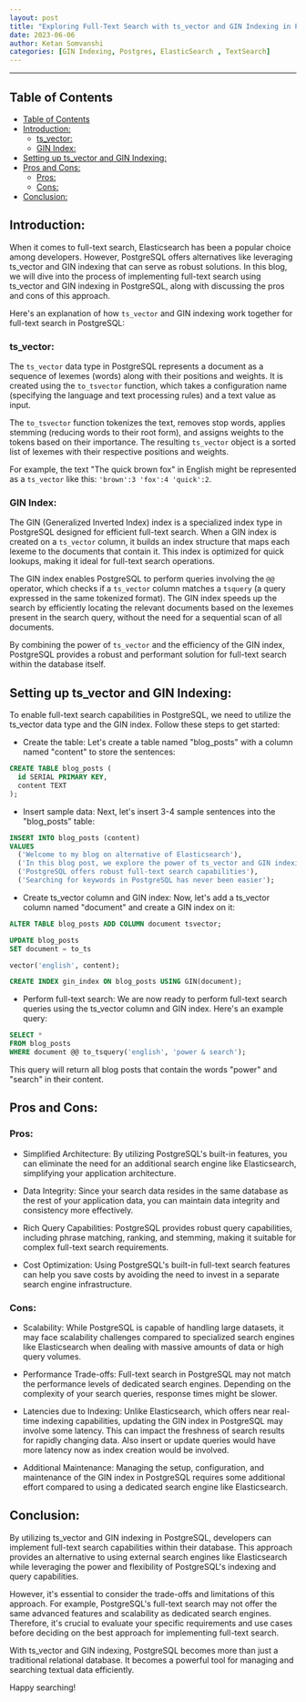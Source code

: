 ```yaml
---
layout: post
title: "Exploring Full-Text Search with ts_vector and GIN Indexing in PostgreSQL"
date: 2023-06-06
author: Ketan Somvanshi
categories: [GIN Indexing, Postgres, ElasticSearch , TextSearch]
---
```

---

## Table of Contents
- [Table of Contents](#table-of-contents)
- [Introduction:](#introduction)
  - [ts\_vector:](#ts_vector)
  - [GIN Index:](#gin-index)
- [Setting up ts\_vector and GIN Indexing:](#setting-up-ts_vector-and-gin-indexing)
- [Pros and Cons:](#pros-and-cons)
  - [Pros:](#pros)
  - [Cons:](#cons)
- [Conclusion:](#conclusion)

## Introduction:
When it comes to full-text search, Elasticsearch has been a popular choice among developers. However, PostgreSQL offers alternatives like leveraging ts_vector and GIN indexing that can serve as robust solutions. In this blog, we will dive into the process of implementing full-text search using ts_vector and GIN indexing in PostgreSQL, along with discussing the pros and cons of this approach.

Here's an explanation of how `ts_vector` and GIN indexing work together for full-text search in PostgreSQL:

### ts_vector:
The `ts_vector` data type in PostgreSQL represents a document as a sequence of lexemes (words) along with their positions and weights. It is created using the `to_tsvector` function, which takes a configuration name (specifying the language and text processing rules) and a text value as input.

The `to_tsvector` function tokenizes the text, removes stop words, applies stemming (reducing words to their root form), and assigns weights to the tokens based on their importance. The resulting `ts_vector` object is a sorted list of lexemes with their respective positions and weights.

For example, the text "The quick brown fox" in English might be represented as a `ts_vector` like this: `'brown':3 'fox':4 'quick':2`.

### GIN Index:
The GIN (Generalized Inverted Index) index is a specialized index type in PostgreSQL designed for efficient full-text search. When a GIN index is created on a `ts_vector` column, it builds an index structure that maps each lexeme to the documents that contain it. This index is optimized for quick lookups, making it ideal for full-text search operations.

The GIN index enables PostgreSQL to perform queries involving the `@@` operator, which checks if a `ts_vector` column matches a `tsquery` (a query expressed in the same tokenized format). The GIN index speeds up the search by efficiently locating the relevant documents based on the lexemes present in the search query, without the need for a sequential scan of all documents.

By combining the power of `ts_vector` and the efficiency of the GIN index, PostgreSQL provides a robust and performant solution for full-text search within the database itself.

## Setting up ts_vector and GIN Indexing:
To enable full-text search capabilities in PostgreSQL, we need to utilize the ts_vector data type and the GIN index. Follow these steps to get started:

- Create the table:
Let's create a table named "blog_posts" with a column named "content" to store the sentences:

```sql
CREATE TABLE blog_posts (
  id SERIAL PRIMARY KEY,
  content TEXT
);
```

- Insert sample data:
Next, let's insert 3-4 sample sentences into the "blog_posts" table:

```sql
INSERT INTO blog_posts (content)
VALUES
  ('Welcome to my blog on alternative of Elasticsearch'),
  ('In this blog post, we explore the power of ts_vector and GIN indexing'),
  ('PostgreSQL offers robust full-text search capabilities'),
  ('Searching for keywords in PostgreSQL has never been easier');
```

- Create ts_vector column and GIN index:
Now, let's add a ts_vector column named "document" and create a GIN index on it:

```sql
ALTER TABLE blog_posts ADD COLUMN document tsvector;

UPDATE blog_posts
SET document = to_ts

vector('english', content);

CREATE INDEX gin_index ON blog_posts USING GIN(document);
```

- Perform full-text search:
We are now ready to perform full-text search queries using the ts_vector column and GIN index. Here's an example query:

```sql
SELECT *
FROM blog_posts
WHERE document @@ to_tsquery('english', 'power & search');
```

This query will return all blog posts that contain the words "power" and "search" in their content.

## Pros and Cons:

### Pros:
- Simplified Architecture: By utilizing PostgreSQL's built-in features, you can eliminate the need for an additional search engine like Elasticsearch, simplifying your application architecture.

- Data Integrity: Since your search data resides in the same database as the rest of your application data, you can maintain data integrity and consistency more effectively.

- Rich Query Capabilities: PostgreSQL provides robust query capabilities, including phrase matching, ranking, and stemming, making it suitable for complex full-text search requirements.

- Cost Optimization: Using PostgreSQL's built-in full-text search features can help you save costs by avoiding the need to invest in a separate search engine infrastructure.

### Cons:
- Scalability: While PostgreSQL is capable of handling large datasets, it may face scalability challenges compared to specialized search engines like Elasticsearch when dealing with massive amounts of data or high query volumes.

- Performance Trade-offs: Full-text search in PostgreSQL may not match the performance levels of dedicated search engines. Depending on the complexity of your search queries, response times might be slower.

- Latencies due to Indexing: Unlike Elasticsearch, which offers near real-time indexing capabilities, updating the GIN index in PostgreSQL may involve some latency. This can impact the freshness of search results for rapidly changing data. Also insert or update queries would have more latency now as index creation would be involved.

- Additional Maintenance: Managing the setup, configuration, and maintenance of the GIN index in PostgreSQL requires some additional effort compared to using a dedicated search engine like Elasticsearch.

## Conclusion:
By utilizing ts_vector and GIN indexing in PostgreSQL, developers can implement full-text search capabilities within their database. This approach provides an alternative to using external search engines like Elasticsearch while leveraging the power and flexibility of PostgreSQL's indexing and query capabilities.

However, it's essential to consider the trade-offs and limitations of this approach. For example, PostgreSQL's full-text search may not offer the same advanced features and scalability as dedicated search engines. Therefore, it's crucial to evaluate your specific requirements and use cases before deciding on the best approach for implementing full-text search.

With ts_vector and GIN indexing, PostgreSQL becomes more than just a traditional relational database. It becomes a powerful tool for managing and searching textual data efficiently.

Happy searching!